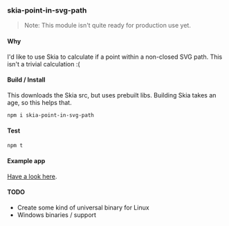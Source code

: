 ### skia-point-in-svg-path
> Note: This module isn't quite ready for production use yet.

#### Why
I'd like to use Skia to calculate if a point within a non-closed SVG path.
This isn't a trivial calculation :(

#### Build / Install
This downloads the Skia src, but uses prebuilt libs. Building Skia takes an age, so this helps that.
```bash
npm i skia-point-in-svg-path
```

#### Test
```bash
npm t
```

#### Example app
[Have a look here](./example).

#### TODO
- Create some kind of universal binary for Linux
- Windows binaries / support
